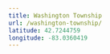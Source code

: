 ```yaml
---
title: Washington Township
url: /washington-township/
latitude: 42.7244759
longitude: -83.0360419
---
```

